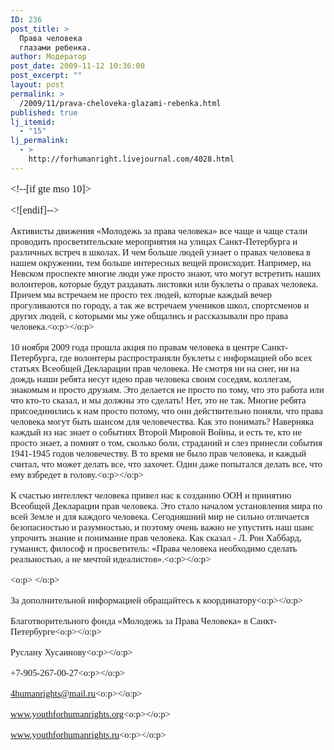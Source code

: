 ```yaml
---
ID: 236
post_title: >
  Права человека
  глазами ребенка.
author: Модератор
post_date: 2009-11-12 10:36:00
post_excerpt: ""
layout: post
permalink: >
  /2009/11/prava-cheloveka-glazami-rebenka.html
published: true
lj_itemid:
  - "15"
lj_permalink:
  - >
    http://forhumanright.livejournal.com/4028.html
---
```

<meta content="text/html; charset=utf-8" http-equiv="Content-Type"><meta content="Word.Document" name="ProgId"><meta content="Microsoft Word 11" name="Generator"><meta content="Microsoft Word 11" name="Originator"><link href="file:///C:%5CDOCUME%7E1%5C9335%7E1%5CLOCALS%7E1%5CTemp%5Cmsohtml1%5C01%5Cclip_filelist.xml" rel="File-List" /><!--[if gte mso 9]><xml>
 <w:WordDocument>
  <w:View>Normal</w:View>
  <w:Zoom>0</w:Zoom>
  <w:PunctuationKerning/>
  <w:ValidateAgainstSchemas/>
  <w:SaveIfXMLInvalid>false</w:SaveIfXMLInvalid>
  <w:IgnoreMixedContent>false</w:IgnoreMixedContent>
  <w:AlwaysShowPlaceholderText>false</w:AlwaysShowPlaceholderText>
  <w:Compatibility>
   <w:BreakWrappedTables/>
   <w:SnapToGridInCell/>
   <w:WrapTextWithPunct/>
   <w:UseAsianBreakRules/>
   <w:DontGrowAutofit/>
  </w:Compatibility>
  <w:BrowserLevel>MicrosoftInternetExplorer4</w:BrowserLevel>
 </w:WordDocument>
</xml><![endif]--><!--[if gte mso 9]><xml>
 <w:LatentStyles DefLockedState="false" LatentStyleCount="156">
 </w:LatentStyles>
</xml><![endif]--><style type="text/css">
<!--
 /* Style Definitions */
 p.MsoNormal, li.MsoNormal, div.MsoNormal
	{mso-style-parent:"";
	margin:0cm;
	margin-bottom:.0001pt;
	mso-pagination:widow-orphan;
	font-size:12.0pt;
	font-family:"Times New Roman";
	mso-fareast-font-family:"Times New Roman";}
p
	{mso-margin-top-alt:auto;
	margin-right:0cm;
	margin-bottom:5.95pt;
	margin-left:0cm;
	mso-pagination:widow-orphan;
	font-size:12.0pt;
	font-family:"Times New Roman";
	mso-fareast-font-family:"Times New Roman";}
@page Section1
	{size:612.0pt 792.0pt;
	margin:2.0cm 42.5pt 2.0cm 3.0cm;
	mso-header-margin:36.0pt;
	mso-footer-margin:36.0pt;
	mso-paper-source:0;}
div.Section1
	{page:Section1;}
-->
</style><!--[if gte mso 10]>
<style>
 /* Style Definitions */
 table.MsoNormalTable
	{mso-style-name:"Обычная таблица";
	mso-tstyle-rowband-size:0;
	mso-tstyle-colband-size:0;
	mso-style-noshow:yes;
	mso-style-parent:"";
	mso-padding-alt:0cm 5.4pt 0cm 5.4pt;
	mso-para-margin:0cm;
	mso-para-margin-bottom:.0001pt;
	mso-pagination:widow-orphan;
	font-size:10.0pt;
	font-family:"Times New Roman";
	mso-ansi-language:#0400;
	mso-fareast-language:#0400;
	mso-bidi-language:#0400;}
</style>
<![endif]-->  <p style="margin-bottom: 0.0001pt;"><span style="font-size: 11pt;">Активисты движения &laquo;Молодежь за права человека&raquo; все чаще и чаще стали проводить просветительские мероприятия на улицах Санкт-Петербурга и различных встреч в школах. И чем больше людей узнает о правах человека в нашем окружении, тем больше интересных вещей происходит. Например, на Невском проспекте многие люди уже просто знают, что могут встретить наших волонтеров, которые будут раздавать листовки или буклеты о правах человека. Причем мы встречаем не просто тех людей, которые каждый вечер прогуливаются по городу, а так же встречаем учеников школ, спортсменов и других людей, с которыми мы уже общались и рассказывали про права человека.<o:p></o:p></span></p>  <p style="margin-bottom: 0.0001pt;"><span style="font-size: 11pt;">10 ноября 2009 года прошла акция по правам человека в центре Санкт-Петербурга, где волонтеры распространяли буклеты с информацией обо всех статьях Всеобщей Декларации прав человека. Не смотря ни на снег, ни на дождь наши ребята несут идею прав человека своим соседям, коллегам, знакомым и просто друзьям. Это делается не просто по тому, что это работа или что кто-то сказал, и мы должны это сделать! Нет, это не так. Многие ребята присоединились к нам просто потому, что они действительно поняли, что права человека могут быть шансом для человечества. Как это понимать? Наверняка каждый из нас знает о событиях Второй Мировой Войны, и есть те, кто не просто знает, а помнят о том, сколько боли, страданий и слез принесли события 1941-1945 годов человечеству. В то время не было прав человека, и каждый считал, что может делать все, что захочет. Один даже попытался делать все, что ему взбредет в голову.<o:p></o:p></span></p>  <p style="margin-bottom: 0.0001pt;"><span style="font-size: 11pt;">К счастью интеллект человека привел нас к созданию ООН и принятию Всеобщей Декларации прав человека. Это стало началом установления мира по всей Земле и для каждого человека. Сегодняшний мир не сильно отличается безопасностью и разумностью, и поэтому очень важно не упустить наш шанс упрочить знание и понимание прав человека. Как сказал - Л. Рон Хаббард, гуманист, философ и просветитель: &laquo;Права человека необходимо сделать реальностью, а не мечтой идеалистов&raquo;.<o:p></o:p></span></p>  <p class="MsoNormal"><span style="font-size: 11pt;"><o:p>&nbsp;</o:p></span></p>  <p class="MsoNormal"><span style="font-size: 11pt;">За дополнительной информацией обращайтесь к координатору<o:p></o:p></span></p>  <p class="MsoNormal"><span style="font-size: 11pt;">Благотворительного фонда &laquo;Молодежь за Права Человека&raquo; в Санкт-Петербурге<o:p></o:p></span></p>  <p class="MsoNormal"><span style="font-size: 11pt;">Руслану Хусаинову<o:p></o:p></span></p>  <p class="MsoNormal"><span style="font-size: 11pt;">+7-905-267-00-27<o:p></o:p></span></p>  <p class="MsoNormal"><span style="font-size: 11pt;">4humanrights@mail.ru<o:p></o:p></span></p>  <p class="MsoNormal"><span style="font-size: 11pt;">www.youthforhumanrights.org<o:p></o:p></span></p>  <p class="MsoNormal"><span style="font-size: 11pt;">www.youthforhumanrights.ru<o:p></o:p></span></p>  </meta></meta></meta></meta><br />